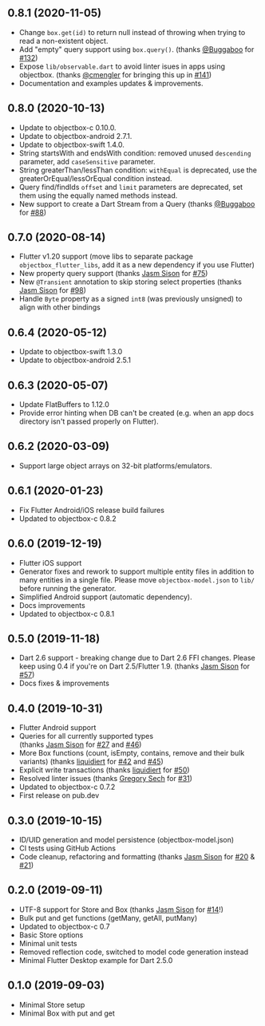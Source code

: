 ## 0.8.1 (2020-11-05)

* Change `box.get(id)` to return null instead of throwing when trying to read a non-existent object.
* Add "empty" query support using `box.query()`.
    (thanks [@Buggaboo](https://github.com/Buggaboo) for [#132](https://github.com/objectbox/objectbox-dart/pull/132))
* Expose `lib/observable.dart` to avoid linter isues in apps using objectbox.
    (thanks [@cmengler](https://github.com/cmengler) for bringing this up in [#141](https://github.com/objectbox/objectbox-dart/pull/141))    
* Documentation and examples updates & improvements.

## 0.8.0 (2020-10-13)

* Update to objectbox-c 0.10.0.
* Update to objectbox-android 2.7.1.
* Update to objectbox-swift 1.4.0.
* String startsWith and endsWith condition: removed unused `descending` parameter, add `caseSensitive` parameter.
* String greaterThan/lessThan condition: `withEqual` is deprecated, use the greaterOrEqual/lessOrEqual condition instead.
* Query find/findIds `offset` and `limit` parameters are deprecated, set them using the equally named methods instead.
* New support to create a Dart Stream from a Query 
    (thanks [@Buggaboo](https://github.com/Buggaboo) for [#88](https://github.com/objectbox/objectbox-dart/pull/88))

0.7.0 (2020-08-14)
------------------
* Flutter v1.20 support 
    (move libs to separate package `objectbox_flutter_libs`, add it as a new dependency if you use Flutter) 
* New property query support 
    (thanks [Jasm Sison](https://github.com/Buggaboo) for [#75](https://github.com/objectbox/objectbox-dart/pull/75))
* New `@Transient` annotation to skip storing select properties 
    (thanks [Jasm Sison](https://github.com/Buggaboo) for [#98](https://github.com/objectbox/objectbox-dart/pull/98))
* Handle `Byte` property as a signed `int8` (was previously unsigned) to align with other bindings 

0.6.4 (2020-05-12)
------------------
* Update to objectbox-swift 1.3.0
* Update to objectbox-android 2.5.1

0.6.3 (2020-05-07)
------------------
* Update FlatBuffers to 1.12.0
* Provide error hinting when DB can't be created (e.g. when an app docs directory isn't passed properly on Flutter).

0.6.2 (2020-03-09)
------------------
* Support large object arrays on 32-bit platforms/emulators.

0.6.1 (2020-01-23)
------------------
* Fix Flutter Android/iOS release build failures
* Updated to objectbox-c 0.8.2

0.6.0 (2019-12-19)
------------------
* Flutter iOS support
* Generator fixes and rework to support multiple entity files in addition to many entities in a single file. 
    Please move `objectbox-model.json` to `lib/` before running the generator. 
* Simplified Android support (automatic dependency).
* Docs improvements
* Updated to objectbox-c 0.8.1

0.5.0 (2019-11-18)
------------------
* Dart 2.6 support - breaking change due to Dart 2.6 FFI changes.
  Please keep using 0.4 if you're on Dart 2.5/Flutter 1.9. 
  (thanks [Jasm Sison](https://github.com/Buggaboo) for [#57](https://github.com/objectbox/objectbox-dart/pull/57))
* Docs fixes & improvements

0.4.0 (2019-10-31)
------------------
* Flutter Android support
* Queries for all currently supported types  
    (thanks [Jasm Sison](https://github.com/Buggaboo) for [#27](https://github.com/objectbox/objectbox-dart/pull/27) and [#46](https://github.com/objectbox/objectbox-dart/pull/46))
* More Box functions (count, isEmpty, contains, remove and their bulk variants)
    (thanks [liquidiert](https://github.com/liquidiert) for [#42](https://github.com/objectbox/objectbox-dart/pull/42) and [#45](https://github.com/objectbox/objectbox-dart/pull/45))
* Explicit write transactions
    (thanks [liquidiert](https://github.com/liquidiert) for [#50](https://github.com/objectbox/objectbox-dart/pull/50))
* Resolved linter issues
    (thanks [Gregory Sech](https://github.com/GregorySech) for [#31](https://github.com/objectbox/objectbox-dart/pull/31))
* Updated to objectbox-c 0.7.2
* First release on pub.dev

0.3.0 (2019-10-15)
------------------
* ID/UID generation and model persistence (objectbox-model.json)
* CI tests using GitHub Actions
* Code cleanup, refactoring and formatting 
    (thanks [Jasm Sison](https://github.com/Buggaboo) for [#20](https://github.com/objectbox/objectbox-dart/pull/20) & [#21](https://github.com/objectbox/objectbox-dart/pull/21))

0.2.0 (2019-09-11)
------------------
* UTF-8 support for Store and Box 
    (thanks [Jasm Sison](https://github.com/Buggaboo) for [#14](https://github.com/objectbox/objectbox-dart/pull/14)!)
* Bulk put and get functions (getMany, getAll, putMany)
* Updated to objectbox-c 0.7
* Basic Store options
* Minimal unit tests
* Removed reflection code, switched to model code generation instead
* Minimal Flutter Desktop example for Dart 2.5.0

0.1.0 (2019-09-03)
------------------
* Minimal Store setup
* Minimal Box with put and get
